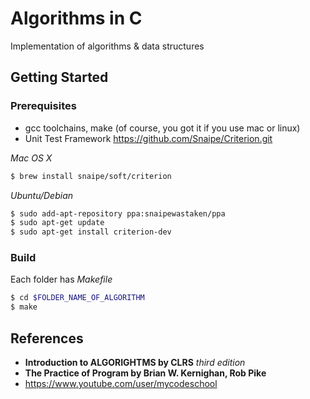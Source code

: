 # Algorithms in C
Implementation of algorithms & data structures 

## Getting Started

### Prerequisites
- gcc toolchains, make (of course, you got it if you use mac or linux)
- Unit Test Framework 
https://github.com/Snaipe/Criterion.git

*Mac OS X* 
```bash
$ brew install snaipe/soft/criterion
```
*Ubuntu/Debian*
```bash
$ sudo add-apt-repository ppa:snaipewastaken/ppa
$ sudo apt-get update
$ sudo apt-get install criterion-dev
```

### Build
Each folder has *Makefile*
```bash
$ cd $FOLDER_NAME_OF_ALGORITHM
$ make
```

## References

* **Introduction to ALGORIGHTMS by CLRS** *third edition*
* **The Practice of Program by Brian W. Kernighan, Rob Pike**
* https://www.youtube.com/user/mycodeschool 

